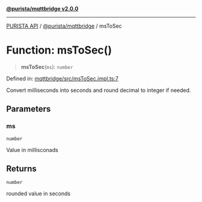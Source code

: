 [**@purista/mqttbridge v2.0.0**](../README.md)

***

[PURISTA API](../../../packages.md) / [@purista/mqttbridge](../README.md) / msToSec

# Function: msToSec()

> **msToSec**(`ms`): `number`

Defined in: [mqttbridge/src/msToSec.impl.ts:7](https://github.com/puristajs/purista/blob/master/packages/mqttbridge/src/msToSec.impl.ts#L7)

Convert milliseconds into seconds and round decimal to integer if needed.

## Parameters

### ms

`number`

Value in millisconads

## Returns

`number`

rounded value in seconds
